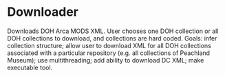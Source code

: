 # Downloader
Downloads DOH Arca MODS XML. User chooses one DOH collection or all DOH collections to download, and collections are hard coded. Goals: infer collection structure; allow user to download XML for all DOH collections associated with a particular repository (e.g. all collections of Peachland Museum); use multithreading; add ability to download DC XML; make executable tool.

